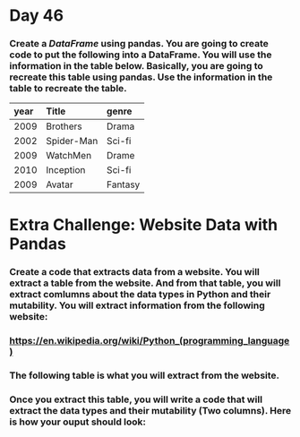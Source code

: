 # Day 46

### Create a _DataFrame_ using pandas. You are going to create code to put the following into a DataFrame. You will use the information in the table below. Basically, you are going to recreate this table using pandas. Use the information in the table to recreate the table.
|year          |Title        |genre         |
| :---         | :---        | :---         |
|2009          |Brothers     |Drama         |
|2002          |Spider-Man   |Sci-fi        |
|2009          |WatchMen     |Drame         |
|2010          |Inception    |Sci-fi        |
|2009          |Avatar       |Fantasy       |
# Extra Challenge: Website Data with Pandas

### Create a code that extracts data from a website. You will extract a table from the website. And from that table, you will extract comlumns about the data types in Python and their mutability. You will extract information from the following website:
### https://en.wikipedia.org/wiki/Python_(programming_language)
### The following table is what you will extract from the website.

### Once you extract this table, you will write a code that will extract the data types and their mutability (Two columns). Here is how your ouput should look: